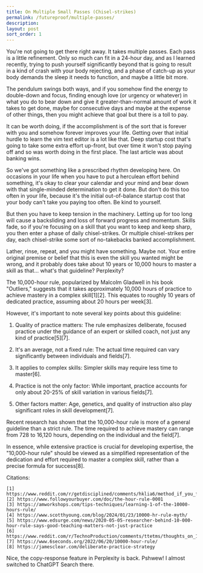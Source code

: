 ```yaml
---
title: On Multiple Small Passes (Chisel-strikes)
permalink: /futureproof/multiple-passes/
description: 
layout: post
sort_order: 1
---
```


You're not going to get there right away. It takes multiple passes. Each pass is
a little refinement. Only so much can fit in a 24-hour day, and as I learned
recently, trying to push yourself significantly beyond that is going to result
in a kind of crash with your body rejecting, and a phase of catch-up as your
body demands the sleep it needs to function, and maybe a little bit more.

The pendulum swings both ways, and if you somehow find the energy to double-down
and focus, finding enough love (or urgency or whatever) in what you do to bear
down and give it greater-than-normal amount of work it takes to get done, maybe
for consecutive days and maybe at the expense of other things, then you might
achieve that goal but there is a toll to pay.

It can be worth doing, if the accomplishment is of the sort that is forever with
you and somehow forever improves your life. Getting over that initial hurdle to
learn the vim text editor is a lot like that. Deep startup cost that's going to
take some extra effort up-front, but over time it won't stop paying off and so
was worth doing in the first place. The last article was about banking wins.

So we've got something like a prescribed rhythm developing here. On occasions in
your life when you have to put a herculean effort behind something, it's okay to
clear your calendar and your mind and bear down with that single-minded
determination to get it done. But don't do this too often in your life, because
it's the initial out-of-balance startup cost that your body can't take you
paying too often. Be kind to yourself. 

But then you have to keep tension in the machinery. Letting up for too long will
cause a backsliding and loss of forward progress and momentum. Skills fade, so
if you're focusing on a skill that you want to keep and keep sharp, you then
enter a phase of daily chisel-strikes. Or multiple chisel-strikes per day, each
chisel-strike some sort of no-takebacks banked accomplishment.

Lather, rinse, repeat, and you might have something. Maybe not. Your entire
original premise or belief that this is even the skill you wanted might be
wrong, and it probably does take about 10 years or 10,000 hours to master a
skill as that... what's that guideline? Perplexity?

The 10,000-hour rule, popularized by Malcolm Gladwell in his book "Outliers," suggests that it takes approximately 10,000 hours of practice to achieve mastery in a complex skill[1][2]. This equates to roughly 10 years of dedicated practice, assuming about 20 hours per week[3].

However, it's important to note several key points about this guideline:

1. Quality of practice matters: The rule emphasizes deliberate, focused practice under the guidance of an expert or skilled coach, not just any kind of practice[5][7].

2. It's an average, not a fixed rule: The actual time required can vary significantly between individuals and fields[7].

3. It applies to complex skills: Simpler skills may require less time to master[6].

4. Practice is not the only factor: While important, practice accounts for only about 20-25% of skill variation in various fields[7].

5. Other factors matter: Age, genetics, and quality of instruction also play significant roles in skill development[7].

Recent research has shown that the 10,000-hour rule is more of a general guideline than a strict rule. The time required to achieve mastery can range from 728 to 16,120 hours, depending on the individual and the field[7].

In essence, while extensive practice is crucial for developing expertise, the "10,000-hour rule" should be viewed as a simplified representation of the dedication and effort required to master a complex skill, rather than a precise formula for success[8].

Citations:

    [1] https://www.reddit.com/r/getdisciplined/comments/hklia6/method_if_you_follow_the_10000_hour_rule_life/
    [2] https://www.followyourbuyer.com/doc/the-hour-rule-0001
    [3] https://amworkshops.com/tips-techniques/learning-1-of-the-10000-hours-rule/
    [4] https://www.scotthyoung.com/blog/2024/01/23/10000-hr-rule-myth/
    [5] https://www.edsurge.com/news/2020-05-05-researcher-behind-10-000-hour-rule-says-good-teaching-matters-not-just-practice
    [6] https://www.reddit.com/r/TechnoProduction/comments/ttetms/thoughts_on_10000_hour_rule/
    [7] https://www.6seconds.org/2022/06/20/10000-hour-rule/
    [8] https://jamesclear.com/deliberate-practice-strategy

Nice, the copy-response feature in Perplexity is back. Pshwew! I almost switched
to ChatGPT Search there.
